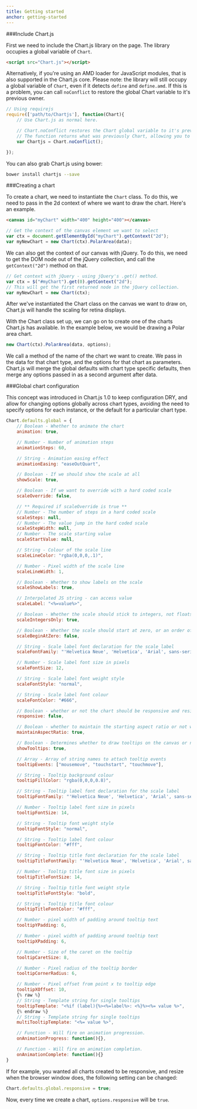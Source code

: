 ```yaml
---
title: Getting started
anchor: getting-started
---
```


###Include Chart.js

First we need to include the Chart.js library on the page. The library occupies a global variable of `Chart`.

```html
<script src="Chart.js"></script>
```

Alternatively, if you're using an AMD loader for JavaScript modules, that is also supported in the Chart.js core. Please note: the library will still occupy a global variable of `Chart`, even if it detects `define` and `define.amd`. If this is a problem, you can call `noConflict` to restore the global Chart variable to it's previous owner.

```javascript
// Using requirejs
require(['path/to/Chartjs'], function(Chart){
	// Use Chart.js as normal here.

	// Chart.noConflict restores the Chart global variable to it's previous owner
	// The function returns what was previously Chart, allowing you to reassign.
	var Chartjs = Chart.noConflict();

});
```

You can also grab Chart.js using bower:

```bash
bower install chartjs --save
```

###Creating a chart

To create a chart, we need to instantiate the `Chart` class. To do this, we need to pass in the 2d context of where we want to draw the chart. Here's an example.

```html
<canvas id="myChart" width="400" height="400"></canvas>
```

```javascript
// Get the context of the canvas element we want to select
var ctx = document.getElementById("myChart").getContext("2d");
var myNewChart = new Chart(ctx).PolarArea(data);
```

We can also get the context of our canvas with jQuery. To do this, we need to get the DOM node out of the jQuery collection, and call the `getContext("2d")` method on that.

```javascript
// Get context with jQuery - using jQuery's .get() method.
var ctx = $("#myChart").get(0).getContext("2d");
// This will get the first returned node in the jQuery collection.
var myNewChart = new Chart(ctx);
```

After we've instantiated the Chart class on the canvas we want to draw on, Chart.js will handle the scaling for retina displays.

With the Chart class set up, we can go on to create one of the charts Chart.js has available. In the example below, we would be drawing a Polar area chart.

```javascript
new Chart(ctx).PolarArea(data, options);
```

We call a method of the name of the chart we want to create. We pass in the data for that chart type, and the options for that chart as parameters. Chart.js will merge the global defaults with chart type specific defaults, then merge any options passed in as a second argument after data.

###Global chart configuration

This concept was introduced in Chart.js 1.0 to keep configuration DRY, and allow for changing options globally across chart types, avoiding the need to specify options for each instance, or the default for a particular chart type.

```javascript
Chart.defaults.global = {
	// Boolean - Whether to animate the chart
	animation: true,

	// Number - Number of animation steps
	animationSteps: 60,

	// String - Animation easing effect
	animationEasing: "easeOutQuart",

	// Boolean - If we should show the scale at all
	showScale: true,

	// Boolean - If we want to override with a hard coded scale
	scaleOverride: false,

	// ** Required if scaleOverride is true **
	// Number - The number of steps in a hard coded scale
	scaleSteps: null,
	// Number - The value jump in the hard coded scale
	scaleStepWidth: null,
	// Number - The scale starting value
	scaleStartValue: null,

	// String - Colour of the scale line
	scaleLineColor: "rgba(0,0,0,.1)",

	// Number - Pixel width of the scale line
	scaleLineWidth: 1,

	// Boolean - Whether to show labels on the scale
	scaleShowLabels: true,

	// Interpolated JS string - can access value
	scaleLabel: "<%=value%>",

	// Boolean - Whether the scale should stick to integers, not floats even if drawing space is there
	scaleIntegersOnly: true,

	// Boolean - Whether the scale should start at zero, or an order of magnitude down from the lowest value
	scaleBeginAtZero: false,

	// String - Scale label font declaration for the scale label
	scaleFontFamily: "'Helvetica Neue', 'Helvetica', 'Arial', sans-serif",

	// Number - Scale label font size in pixels
	scaleFontSize: 12,

	// String - Scale label font weight style
	scaleFontStyle: "normal",

	// String - Scale label font colour
	scaleFontColor: "#666",

	// Boolean - whether or not the chart should be responsive and resize when the browser does.
	responsive: false,

	// Boolean - whether to maintain the starting aspect ratio or not when responsive, if set to false, will take up entire container
	maintainAspectRatio: true,

	// Boolean - Determines whether to draw tooltips on the canvas or not
	showTooltips: true,

	// Array - Array of string names to attach tooltip events
	tooltipEvents: ["mousemove", "touchstart", "touchmove"],

	// String - Tooltip background colour
	tooltipFillColor: "rgba(0,0,0,0.8)",

	// String - Tooltip label font declaration for the scale label
	tooltipFontFamily: "'Helvetica Neue', 'Helvetica', 'Arial', sans-serif",

	// Number - Tooltip label font size in pixels
	tooltipFontSize: 14,

	// String - Tooltip font weight style
	tooltipFontStyle: "normal",

	// String - Tooltip label font colour
	tooltipFontColor: "#fff",

	// String - Tooltip title font declaration for the scale label
	tooltipTitleFontFamily: "'Helvetica Neue', 'Helvetica', 'Arial', sans-serif",

	// Number - Tooltip title font size in pixels
	tooltipTitleFontSize: 14,

	// String - Tooltip title font weight style
	tooltipTitleFontStyle: "bold",

	// String - Tooltip title font colour
	tooltipTitleFontColor: "#fff",

	// Number - pixel width of padding around tooltip text
	tooltipYPadding: 6,

	// Number - pixel width of padding around tooltip text
	tooltipXPadding: 6,

	// Number - Size of the caret on the tooltip
	tooltipCaretSize: 8,

	// Number - Pixel radius of the tooltip border
	tooltipCornerRadius: 6,

	// Number - Pixel offset from point x to tooltip edge
	tooltipXOffset: 10,
	{% raw %}
	// String - Template string for single tooltips
	tooltipTemplate: "<%if (label){%><%=label%>: <%}%><%= value %>",
	{% endraw %}
	// String - Template string for single tooltips
	multiTooltipTemplate: "<%= value %>",

	// Function - Will fire on animation progression.
	onAnimationProgress: function(){},

	// Function - Will fire on animation completion.
	onAnimationComplete: function(){}
}
```

If for example, you wanted all charts created to be responsive, and resize when the browser window does, the following setting can be changed:

```javascript
Chart.defaults.global.responsive = true;
```

Now, every time we create a chart, `options.responsive` will be `true`.
